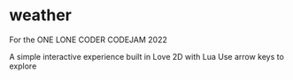 # weather
For the ONE LONE CODER CODEJAM 2022

A simple interactive experience built in Love 2D with Lua
Use arrow keys to explore
